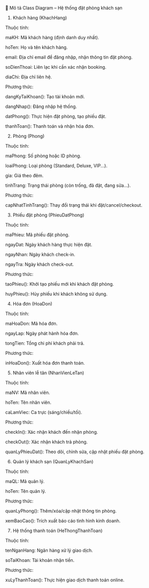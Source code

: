 📑 Mô tả Class Diagram – Hệ thống đặt phòng khách sạn
1. Khách hàng (KhachHang)

Thuộc tính:

maKH: Mã khách hàng (định danh duy nhất).

hoTen: Họ và tên khách hàng.

email: Địa chỉ email để đăng nhập, nhận thông tin đặt phòng.

soDienThoai: Liên lạc khi cần xác nhận booking.

diaChi: Địa chỉ liên hệ.

Phương thức:

dangKyTaiKhoan(): Tạo tài khoản mới.

dangNhap(): Đăng nhập hệ thống.

datPhong(): Thực hiện đặt phòng, tạo phiếu đặt.

thanhToan(): Thanh toán và nhận hóa đơn.

2. Phòng (Phong)

Thuộc tính:

maPhong: Số phòng hoặc ID phòng.

loaiPhong: Loại phòng (Standard, Deluxe, VIP...).

gia: Giá theo đêm.

tinhTrang: Trạng thái phòng (còn trống, đã đặt, đang sửa...).

Phương thức:

capNhatTinhTrang(): Thay đổi trạng thái khi đặt/cancel/checkout.

3. Phiếu đặt phòng (PhieuDatPhong)

Thuộc tính:

maPhieu: Mã phiếu đặt phòng.

ngayDat: Ngày khách hàng thực hiện đặt.

ngayNhan: Ngày khách check-in.

ngayTra: Ngày khách check-out.

Phương thức:

taoPhieu(): Khởi tạo phiếu mới khi khách đặt phòng.

huyPhieu(): Hủy phiếu khi khách không sử dụng.

4. Hóa đơn (HoaDon)

Thuộc tính:

maHoaDon: Mã hóa đơn.

ngayLap: Ngày phát hành hóa đơn.

tongTien: Tổng chi phí khách phải trả.

Phương thức:

inHoaDon(): Xuất hóa đơn thanh toán.

5. Nhân viên lễ tân (NhanVienLeTan)

Thuộc tính:

maNV: Mã nhân viên.

hoTen: Tên nhân viên.

caLamViec: Ca trực (sáng/chiều/tối).

Phương thức:

checkIn(): Xác nhận khách đến nhận phòng.

checkOut(): Xác nhận khách trả phòng.

quanLyPhieuDat(): Theo dõi, chỉnh sửa, cập nhật phiếu đặt phòng.

6. Quản lý khách sạn (QuanLyKhachSan)

Thuộc tính:

maQL: Mã quản lý.

hoTen: Tên quản lý.

Phương thức:

quanLyPhong(): Thêm/xóa/cập nhật thông tin phòng.

xemBaoCao(): Trích xuất báo cáo tình hình kinh doanh.

7. Hệ thống thanh toán (HeThongThanhToan)

Thuộc tính:

tenNganHang: Ngân hàng xử lý giao dịch.

soTaiKhoan: Tài khoản nhận tiền.

Phương thức:

xuLyThanhToan(): Thực hiện giao dịch thanh toán online.

